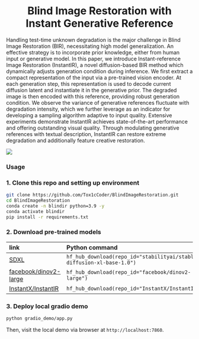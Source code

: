 <div align="center">
<h1>Blind Image Restoration with</br>Instant Generative Reference</h1>
</div>

Handling test-time unknown degradation is the major challenge in Blind Image Restoration (BIR), necessitating high model generalization. An effective strategy is to incorporate prior knowledge, either from human input or generative model. In this paper, we introduce Instant-reference Image Restoration (InstantIR), a novel diffusion-based BIR method which dynamically adjusts generation condition during inference. We first extract a compact representation of the input via a pre-trained vision encoder. At each generation step, this representation is used to decode current diffusion latent and instantiate it in the generative prior. The degraded image is then encoded with this reference, providing robust generation condition. We observe the variance of generative references fluctuate with degradation intensity, which we further leverage as an indicator for developing a sampling algorithm adaptive to input quality. Extensive experiments demonstrate InstantIR achieves state-of-the-art performance and offering outstanding visual quality. Through modulating generative references with textual description, InstantIR can restore extreme degradation and additionally feature creative restoration.

<img src='assets/teaser_figure.png'>

### Usage

### 1. Clone this repo and setting up environment

```sh
git clone https://github.com/Tox1cCoder/BlindImageRestoration.git
cd BlindImageRestoration
conda create -n blindir python=3.9 -y
conda activate blindir
pip install -r requirements.txt
```

### 2. Download pre-trained models

| link                                                                    | Python command                                                        
|:------------------------------------------------------------------------|:----------------------------------------------------------------------
| [SDXL](https://huggingface.co/stabilityai/stable-diffusion-xl-base-1.0) | `hf_hub_download(repo_id="stabilityai/stable-diffusion-xl-base-1.0")` 
| [facebook/dinov2-large](https://huggingface.co/facebook/dinov2-large)   | `hf_hub_download(repo_id="facebook/dinov2-large")`                    
| [InstantX/InstantIR](https://huggingface.co/InstantX/InstantIR)         | `hf_hub_download(repo_id="InstantX/InstantIR")`                       

### 3. Deploy local gradio demo

```sh
python gradio_demo/app.py
```

Then, visit the local demo via browser at `http://localhost:7860`.
